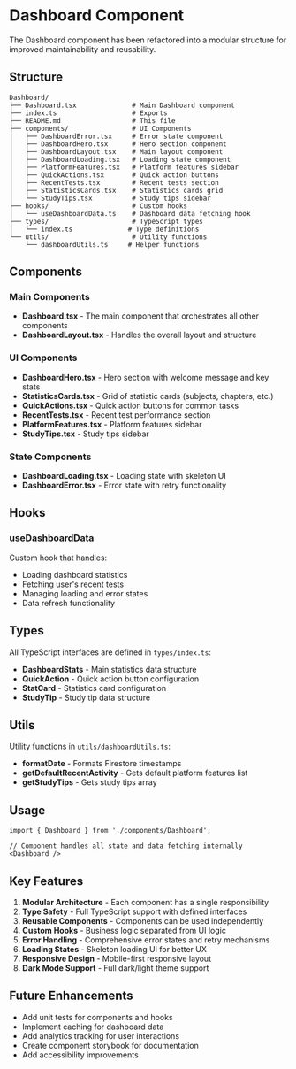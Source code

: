 # Dashboard Component

The Dashboard component has been refactored into a modular structure for improved maintainability and reusability.

## Structure

```
Dashboard/
├── Dashboard.tsx              # Main Dashboard component
├── index.ts                   # Exports
├── README.md                  # This file
├── components/                # UI Components
│   ├── DashboardError.tsx     # Error state component
│   ├── DashboardHero.tsx      # Hero section component  
│   ├── DashboardLayout.tsx    # Main layout component
│   ├── DashboardLoading.tsx   # Loading state component
│   ├── PlatformFeatures.tsx   # Platform features sidebar
│   ├── QuickActions.tsx       # Quick action buttons
│   ├── RecentTests.tsx        # Recent tests section
│   ├── StatisticsCards.tsx    # Statistics cards grid
│   └── StudyTips.tsx          # Study tips sidebar
├── hooks/                     # Custom hooks
│   └── useDashboardData.ts    # Dashboard data fetching hook
├── types/                     # TypeScript types
│   └── index.ts              # Type definitions
└── utils/                     # Utility functions
    └── dashboardUtils.ts     # Helper functions
```

## Components

### Main Components
- **Dashboard.tsx** - The main component that orchestrates all other components
- **DashboardLayout.tsx** - Handles the overall layout and structure

### UI Components
- **DashboardHero.tsx** - Hero section with welcome message and key stats
- **StatisticsCards.tsx** - Grid of statistic cards (subjects, chapters, etc.)
- **QuickActions.tsx** - Quick action buttons for common tasks
- **RecentTests.tsx** - Recent test performance section
- **PlatformFeatures.tsx** - Platform features sidebar
- **StudyTips.tsx** - Study tips sidebar

### State Components
- **DashboardLoading.tsx** - Loading state with skeleton UI
- **DashboardError.tsx** - Error state with retry functionality

## Hooks

### useDashboardData
Custom hook that handles:
- Loading dashboard statistics
- Fetching user's recent tests
- Managing loading and error states
- Data refresh functionality

## Types

All TypeScript interfaces are defined in `types/index.ts`:
- **DashboardStats** - Main statistics data structure
- **QuickAction** - Quick action button configuration
- **StatCard** - Statistics card configuration  
- **StudyTip** - Study tip data structure

## Utils

Utility functions in `utils/dashboardUtils.ts`:
- **formatDate** - Formats Firestore timestamps
- **getDefaultRecentActivity** - Gets default platform features list
- **getStudyTips** - Gets study tips array

## Usage

```tsx
import { Dashboard } from './components/Dashboard';

// Component handles all state and data fetching internally
<Dashboard />
```

## Key Features

1. **Modular Architecture** - Each component has a single responsibility
2. **Type Safety** - Full TypeScript support with defined interfaces
3. **Reusable Components** - Components can be used independently
4. **Custom Hooks** - Business logic separated from UI logic
5. **Error Handling** - Comprehensive error states and retry mechanisms
6. **Loading States** - Skeleton loading UI for better UX
7. **Responsive Design** - Mobile-first responsive layout
8. **Dark Mode Support** - Full dark/light theme support

## Future Enhancements

- Add unit tests for components and hooks
- Implement caching for dashboard data
- Add analytics tracking for user interactions
- Create component storybook for documentation
- Add accessibility improvements
